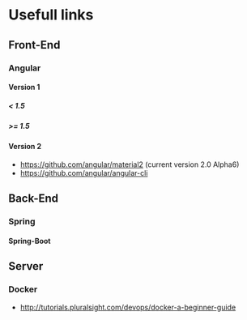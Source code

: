 # Usefull links

## Front-End

### Angular

#### Version 1

##### < 1.5

##### >= 1.5

#### Version 2

- https://github.com/angular/material2 (current version 2.0 Alpha6)
- https://github.com/angular/angular-cli

## Back-End

### Spring

#### Spring-Boot

## Server

### Docker

- http://tutorials.pluralsight.com/devops/docker-a-beginner-guide

